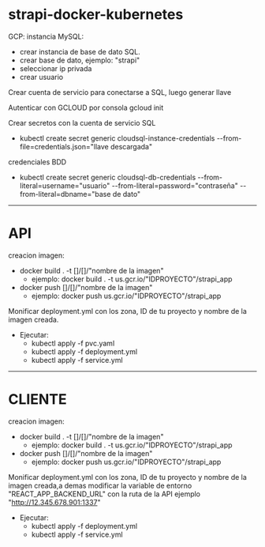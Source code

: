 # strapi-docker-kubernetes

GCP: instancia MySQL:
- crear instancia de base de dato SQL.
- crear base de dato, ejemplo: "strapi"
- seleccionar ip privada
- crear usuario

Crear cuenta de servicio para conectarse a SQL, luego generar llave

Autenticar con GCLOUD por consola
    gcloud init

Crear secretos con la cuenta de servicio SQL
- kubectl create secret generic cloudsql-instance-credentials --from-file=credentials.json="llave descargada"

credenciales BDD
- kubectl create secret generic cloudsql-db-credentials --from-literal=username="usuario" --from-literal=password="contraseña" --from-literal=dbname="base de dato"

----------------------------------------------

# API

creacion imagen:
- docker build . -t []/[]/"nombre de la imagen"
    - ejemplo: docker build . -t us.gcr.io/"IDPROYECTO"/strapi_app
- docker push []/[]/"nombre de la imagen"
    - ejemplo: docker push us.gcr.io/"IDPROYECTO"/strapi_app

Monificar deployment.yml con los zona, ID de tu proyecto y nombre de la imagen creada.
- Ejecutar:
    - kubectl apply -f pvc.yaml
    - kubectl apply -f deployment.yml
    - kubectl apply -f service.yml
----------------------------------------------

# CLIENTE

creacion imagen:
- docker build . -t []/[]/"nombre de la imagen"
    - ejemplo: docker build . -t us.gcr.io/"IDPROYECTO"/strapi_app
- docker push []/[]/"nombre de la imagen"
    - ejemplo: docker push us.gcr.io/"IDPROYECTO"/strapi_app

Monificar deployment.yml con los zona, ID de tu proyecto y nombre de la imagen creada,a demas modificar la variable de entorno "REACT_APP_BACKEND_URL" con la ruta de la API ejemplo "http://12.345.678.901:1337"
- Ejecutar:
    - kubectl apply -f deployment.yml
    - kubectl apply -f service.yml